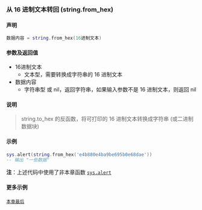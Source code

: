 ### 从 16 进制文本转回 \(**string\.from\_hex**\)


#### 声明
```lua
数据内容 = string.from_hex(16进制文本)
```


#### 参数及返回值
- 16进制文本
    - 文本型，需要转换成字符串的 16 进制文本
- 数据内容
    - 字符串型 或 nil，返回字符串，如果输入参数不是 16 进制文本，则返回 nil


#### 说明
> string\.to\_hex 的反函数，将可打印的 16 进制文本转换成字符串 (或二进制数据块)  


#### 示例  
```lua
sys.alert(string.from_hex('e4b880e4ba9be695b0e68dae'))
-- 输出 "一些数据"
```
**注**：上述代码中使用了非本章函数 [`sys.alert`](/Handbook/sys/sys.alert.md)  

#### 更多示例  
[`本章最后`](/Handbook/ext-string/samples.md)  

